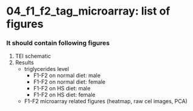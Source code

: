 # 04_f1_f2_tag_microarray: list of figures

### It should contain following figures
1. TEI schematic
2. Results
    - triglycerides level
        - F1-F2 on normal diet: male
        - F1-F2 on normal diet: female
        - F1-F2 on HS diet: male
        - F1-F2 on HS diet: female
    - F1-F2 microarray related figures (heatmap, raw cel images, PCA)